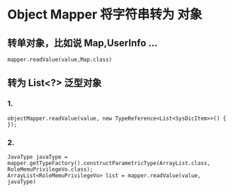 # Object Mapper 将字符串转为 对象

## 转单对象，比如说 Map,UserInfo ...

```
mapper.readValue(value,Map.class)
```

## 转为 List<?> 泛型对象

### 1. 

```
objectMapper.readValue(value, new TypeReference<List<SysDicItem>>() {
});
```

### 2.

```
JavaType javaType = mapper.getTypeFactory().constructParametricType(ArrayList.class, RoleMemuPrivilegeVo.class);
ArrayList<RoleMemuPrivilegeVo> list = mapper.readValue(value, javaType)
```